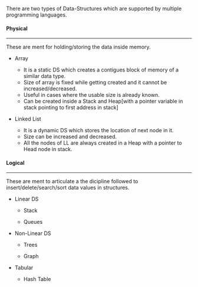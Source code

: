 There are two types of Data-Structures which are supported by multiple programming languages.

#### Physical
-------------
These are ment for holding/storing the data inside memory.

-   Array
    -   It is a static DS which creates a contigues block of memory of a similar data type.
    -   Size of array is fixed while getting created and it cannot be increased/decreased.
    -   Useful in cases where the usable size is already known.
    -   Can be created inside a Stack and Heap[with a pointer variable in stack pointing to first address in stack]

-   Linked List
    -   It is a dynamic DS which stores the location of next node in it.
    -   Size can be increased and decreased.
    -   All the nodes of LL are always created in a Heap with a pointer to Head node in stack.



#### Logical
------------
These are ment to articulate a the dicipline followed to insert/delete/search/sort data values in structures.

-   Linear DS

    -   Stack  

    -   Queues


-   Non-Linear DS

    -   Trees

    -   Graph


-   Tabular

    -   Hash Table